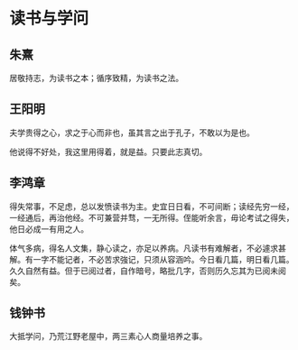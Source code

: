# 读书与学问

## 朱熹

居敬持志，为读书之本；循序致精，为读书之法。

## 王阳明

夫学贵得之心，求之于心而非也，虽其言之出于孔子，不敢以为是也。

他说得不好处，我这里用得着，就是益。只要此志真切。

## 李鸿章

得失常事，不足虑，总以发愤读书为主。史宜日日看，不可间断；读经先穷一经，一经通后，再治他经。不可兼营并骛，一无所得。侄能听余言，毋论考试之得失，他日必成一有用之人。

体气多病，得名人文集，静心读之，亦足以养病。凡读书有难解者，不必遽求甚解。有一字不能记者，不必苦求強记，只须从容涵吟。今日看几篇，明日看几篇。久久自然有益。但于已阅过者，自作暗号，略批几字，否则历久忘其为已阅未阅矣。

## 钱钟书

大抵学问，乃荒江野老屋中，两三素心人商量培养之事。

